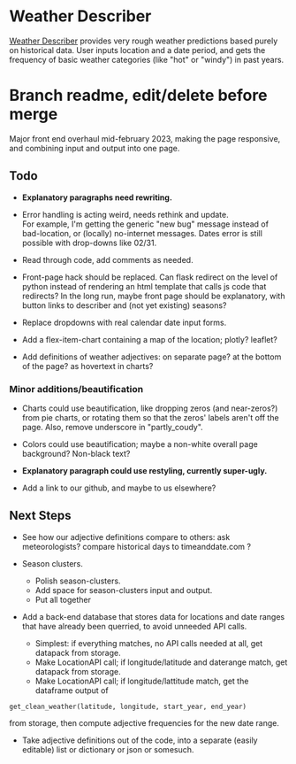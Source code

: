 # Weather Describer

 <a href="http://funwithweather.pythonanywhere.com">Weather Describer</a> provides very rough weather predictions based purely on historical data. User inputs location and a date period, and gets the frequency of basic weather categories (like "hot" or "windy") in past years. 


# Branch readme, edit/delete before merge

 Major front end overhaul mid-february 2023, making the page responsive, and combining input and output into one page.


## Todo 

 - <b>Explanatory paragraphs need rewriting.</b>

 - Error handling is acting weird, needs rethink and update.<br>
 For example, I'm getting the generic "new bug" message instead of bad-location, or (locally) no-internet messages. Dates error is still possible with drop-downs like 02/31.

 - Read through code, add comments as needed.

 - Front-page hack should be replaced. Can flask redirect on the level of python instead of rendering an html template that calls js code that redirects? In the long run, maybe front page should be explanatory, with button links to describer and (not yet existing) seasons?

 - Replace dropdowns with real calendar date input forms.

 - Add a flex-item-chart containing a map of the location; plotly? leaflet?

 - Add definitions of weather adjectives: on separate page? at the bottom of the page? as hovertext in charts?



### Minor additions/beautification

 - Charts could use beautification, like dropping zeros (and near-zeros?) from pie charts, or rotating them so that the zeros' labels aren't off the page. Also, remove underscore in "partly_coudy".

 - Colors could use beautification; maybe a non-white overall page background? Non-black text?

 - <b>Explanatory paragraph could use restyling, currently super-ugly.</b>

 - Add a link to our github, and maybe to us elsewhere?



## Next Steps

 - See how our adjective definitions compare to others: ask meteorologists? compare historical days to timeanddate.com ?

 - Season clusters.
	- Polish season-clusters.
	- Add space for season-clusters input and output.
	- Put all together


 - Add a back-end database that stores data for locations and date ranges that have already been querried, to avoid unneeded API calls. 
	- Simplest: if everything matches, no API calls needed at all, get datapack from storage.
	- Make LocationAPI call; if longitude/latitude and daterange match, get datapack from storage.
	- Make LocationAPI call; if longitude/lattitude match, get the dataframe output of
```
get_clean_weather(latitude, longitude, start_year, end_year)
```
from storage, then compute adjective frequencies for the new date range.


 - Take adjective definitions out of the code, into a separate (easily editable) list or dictionary or json or somesuch.










